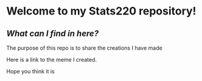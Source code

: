 # **Welcome to my Stats220 repository!**

## ***What can I find in here?***
The purpose of this repo is to share the creations I have made

Here is a link to the meme I created. 


Hope you think it is 
